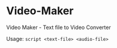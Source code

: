 # Video-Maker
Video Maker - Text file to Video Converter 

Usage: `script <text-file> <audio-file>`
